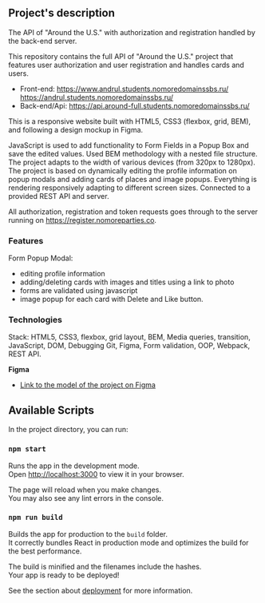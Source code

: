 
## Project's description

The API of "Around the U.S." with authorization and registration handled by the back-end server.

This repository contains the full API of "Around the U.S." project that features user authorization and user registration and handles cards and users.

* Front-end: https://www.andrul.students.nomoredomainssbs.ru/ https://andrul.students.nomoredomainssbs.ru/  
* Back-end/Api: https://api.around-full.students.nomoredomainssbs.ru/

This is a responsive website built with HTML5, CSS3 (flexbox, grid, BEM), and following a design mockup in Figma.

JavaScript is used to add functionality to Form Fields in a Popup Box and save the edited values. Used BEM methodology with a nested file structure. The project adapts to the width of various devices (from 320px to 1280px). The project is based on dynamically editing the profile information on popup modals and adding cards of places and image popups. Everything is rendering responsively adapting to different screen sizes. Connected to a provided REST API and server.

All authorization, registration and token requests goes through to the server running on https://register.nomoreparties.co.

### Features

Form Popup Modal: 
* editing profile information
* adding/deleting cards with images and titles using a link to photo 
* forms are validated using javascript 
* image popup for each card with Delete and Like button. 

### Technologies

Stack: HTML5, CSS3, flexbox, grid layout, BEM, Media queries, transition, JavaScript, DOM, Debugging Git, Figma, Form validation, OOP, Webpack, REST API.

**Figma**

* [Link to the model of the project on Figma](https://www.figma.com/file/LDMgqWesKpQkIwhOfEBuTS/WEB%2C-Sprint-5%3A-Around-The-U.S.-%7C-desktop-%2B-mobile?node-id=0%3A1)

## Available Scripts

In the project directory, you can run:

### `npm start`

Runs the app in the development mode.\
Open [http://localhost:3000](http://localhost:3000) to view it in your browser.

The page will reload when you make changes.\
You may also see any lint errors in the console.

### `npm run build`

Builds the app for production to the `build` folder.\
It correctly bundles React in production mode and optimizes the build for the best performance.

The build is minified and the filenames include the hashes.\
Your app is ready to be deployed!

See the section about [deployment](https://facebook.github.io/create-react-app/docs/deployment) for more information.